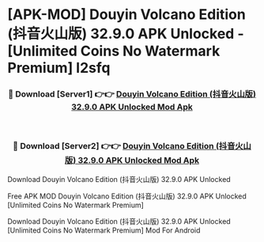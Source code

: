 # [APK-MOD] Douyin Volcano Edition (抖音火山版) 32.9.0 APK Unlocked - [Unlimited Coins No Watermark Premium] l2sfq



<div align="center">
<h3>🔴 Download [Server1] 👉👉 <a href="https://momento.my/?title=Douyin_Volcano_Edition_(抖音火山版)_32.9.0_APK_Unlocked">Douyin Volcano Edition (抖音火山版) 32.9.0 APK Unlocked Mod Apk</a></h3><br>

<h3>🔴 Download [Server2] 👉👉 <a href="https://momento.my/?title=Douyin_Volcano_Edition_(抖音火山版)_32.9.0_APK_Unlocked">Douyin Volcano Edition (抖音火山版) 32.9.0 APK Unlocked Mod Apk</a></h3>
</div>



Download Douyin Volcano Edition (抖音火山版) 32.9.0 APK Unlocked 

Free APK MOD Douyin Volcano Edition (抖音火山版) 32.9.0 APK Unlocked [Unlimited Coins No Watermark Premium]

Download Douyin Volcano Edition (抖音火山版) 32.9.0 APK Unlocked [Unlimited Coins No Watermark Premium] Mod For Android

